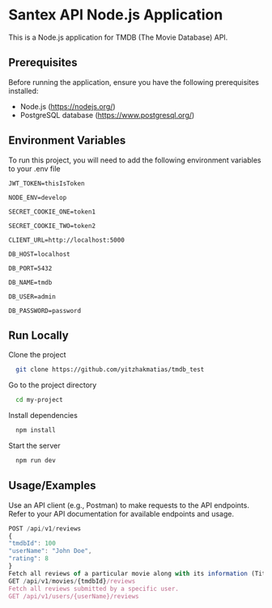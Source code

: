 # Santex API Node.js Application

This is a Node.js application for TMDB (The Movie Database) API.

## Prerequisites

Before running the application, ensure you have the following prerequisites installed:

- Node.js (https://nodejs.org/)
- PostgreSQL database (https://www.postgresql.org/)
## Environment Variables

To run this project, you will need to add the following environment variables to your .env file

`JWT_TOKEN=thisIsToken`

`NODE_ENV=develop`

`SECRET_COOKIE_ONE=token1`

`SECRET_COOKIE_TWO=token2`

`CLIENT_URL=http://localhost:5000`

`DB_HOST=localhost`

`DB_PORT=5432`

`DB_NAME=tmdb`

`DB_USER=admin`

`DB_PASSWORD=password`


## Run Locally

Clone the project

```bash
  git clone https://github.com/yitzhakmatias/tmdb_test
```

Go to the project directory

```bash
  cd my-project
```

Install dependencies

```bash
  npm install
```

Start the server

```bash
  npm run dev
```

## Usage/Examples
Use an API client (e.g., Postman) to make requests to the API endpoints.
Refer to your API documentation for available endpoints and usage.
```javascript
POST /api/v1/reviews
{
"tmdbId": 100
"userName": "John Doe",
"rating": 8
}
Fetch all reviews of a particular movie along with its information (Title, release date, poster, and overview).
GET /api/v1/movies/{tmdbId}/reviews
Fetch all reviews submitted by a specific user.
GET /api/v1/users/{userName}/reviews
```


